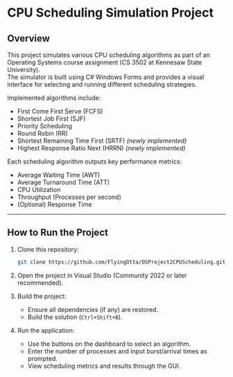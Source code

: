 # CPU Scheduling Simulation Project

## Overview

This project simulates various CPU scheduling algorithms as part of an Operating Systems course assignment (CS 3502 at Kennesaw State University).  
The simulator is built using C# Windows Forms and provides a visual interface for selecting and running different scheduling strategies.

Implemented algorithms include:

- First Come First Serve (FCFS)
- Shortest Job First (SJF)
- Priority Scheduling
- Round Robin (RR)
- Shortest Remaining Time First (SRTF) *(newly implemented)*
- Highest Response Ratio Next (HRRN) *(newly implemented)*

Each scheduling algorithm outputs key performance metrics:
- Average Waiting Time (AWT)
- Average Turnaround Time (ATT)
- CPU Utilization
- Throughput (Processes per second)
- (Optional) Response Time

---

## How to Run the Project

1. Clone this repository:
   ```bash
   git clone https://github.com/FlyingOtta/OSProject2CPUScheduling.git
   ```
2. Open the project in Visual Studio (Community 2022 or later recommended).
3. Build the project:
   - Ensure all dependencies (if any) are restored.
   - Build the solution (`Ctrl+Shift+B`).

4. Run the application:
   - Use the buttons on the dashboard to select an algorithm.
   - Enter the number of processes and input burst/arrival times as prompted.
   - View scheduling metrics and results through the GUI.


   
   
